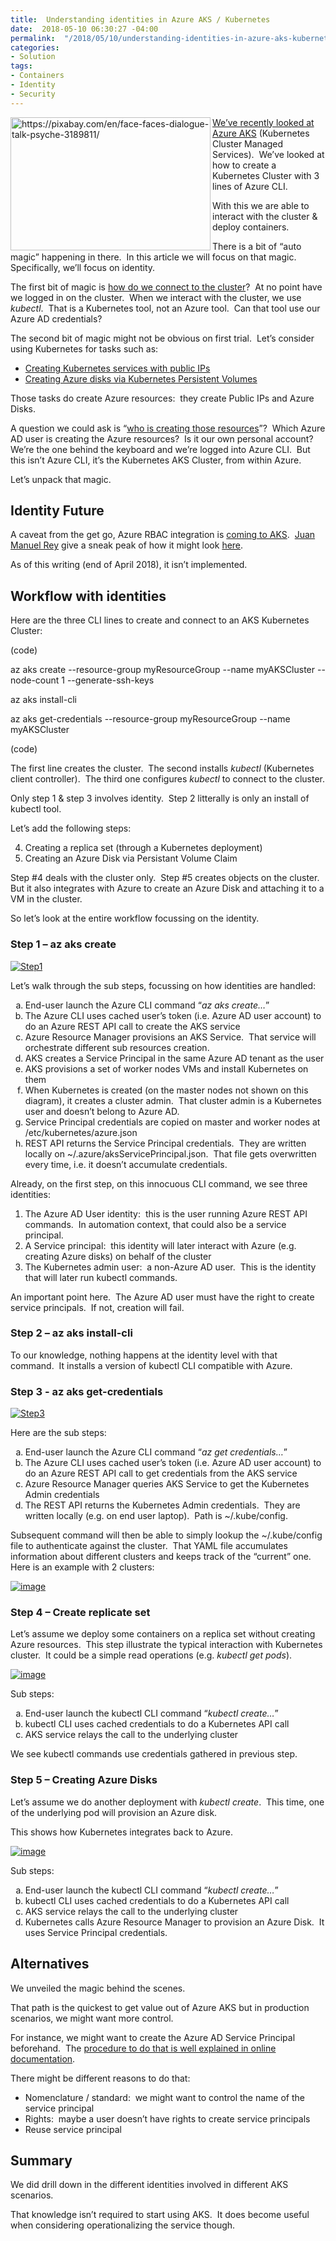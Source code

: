 ```yaml
---
title:  Understanding identities in Azure AKS / Kubernetes
date:  2018-05-10 06:30:27 -04:00
permalink:  "/2018/05/10/understanding-identities-in-azure-aks-kubernetes/"
categories:
- Solution
tags:
- Containers
- Identity
- Security
---
```

<a href="http://vincentlauzon.files.wordpress.com/2018/04/face-3189811_640.jpg"><img style="border:0 currentcolor;float:left;display:inline;background-image:none;" title="From Pixabay" src="http://vincentlauzon.files.wordpress.com/2018/04/face-3189811_640_thumb.jpg" alt="https://pixabay.com/en/face-faces-dialogue-talk-psyche-3189811/" width="320" height="213" align="left" border="0" /></a><a href="https://vincentlauzon.com/2018/05/08/get-started-with-kubernetes-aks-in-azure/">We’ve recently looked at Azure AKS</a> (Kubernetes Cluster Managed Services).  We’ve looked at how to create a Kubernetes Cluster with 3 lines of Azure CLI.

With this we are able to interact with the cluster &amp; deploy containers.

There is a bit of “auto magic” happening in there.  In this article we will focus on that magic.  Specifically, we’ll focus on identity.

The first bit of magic is <u>how do we connect to the cluster</u>?  At no point have we logged in on the cluster.  When we interact with the cluster, we use <em>kubectl</em>.  That is a Kubernetes tool, not an Azure tool.  Can that tool use our Azure AD credentials?

The second bit of magic might not be obvious on first trial.  Let’s consider using Kubernetes for tasks such as:
<ul>
 	<li><a href="https://docs.microsoft.com/en-us/azure/aks/kubernetes-walkthrough#test-the-application">Creating Kubernetes services with public IPs</a></li>
 	<li><a href="https://docs.microsoft.com/en-us/azure/aks/azure-disks-dynamic-pv">Creating Azure disks via Kubernetes Persistent Volumes</a></li>
</ul>
Those tasks do create Azure resources:  they create Public IPs and Azure Disks.

A question we could ask is “<u>who is creating those resources</u>”?  Which Azure AD user is creating the Azure resources?  Is it our own personal account?  We’re the one behind the keyboard and we’re logged into Azure CLI.  But this isn’t Azure CLI, it’s the Kubernetes AKS Cluster, from within Azure.

Let’s unpack that magic.
<h2>Identity Future</h2>
A caveat from the get go, Azure RBAC integration is <a href="https://docs.microsoft.com/en-us/azure/aks/faq#does-aks-support-kubernetes-role-based-access-control-rbac">coming to AKS</a>.  <a href="http://blog.jreypo.io/">Juan Manuel Rey</a> give a sneak peak of how it might look <a href="http://blog.jreypo.io/containers/microsoft/azure/cloud/cloud-native/kubernetes-18-with-rbac-enabled-and-azure-active-directory-integration/">here</a>.

As of this writing (end of April 2018), it isn’t implemented.
<h2>Workflow with identities</h2>
Here are the three CLI lines to create and connect to an AKS Kubernetes Cluster:

(code)

az aks create --resource-group myResourceGroup --name myAKSCluster --node-count 1 --generate-ssh-keys

az aks install-cli

az aks get-credentials --resource-group myResourceGroup --name myAKSCluster

(code)

The first line creates the cluster.  The second installs <em>kubectl </em>(Kubernetes client controller).  The third one configures <em>kubectl</em> to connect to the cluster.

Only step 1 &amp; step 3 involves identity.  Step 2 litterally is only an install of kubectl tool.

Let’s add the following steps:
<ol start="4">
 	<li>Creating a replica set (through a Kubernetes deployment)</li>
 	<li>Creating an Azure Disk via Persistant Volume Claim</li>
</ol>
Step #4 deals with the cluster only.  Step #5 creates objects on the cluster.  But it also integrates with Azure to create an Azure Disk and attaching it to a VM in the cluster.

So let’s look at the entire workflow focussing on the identity.
<h3>Step 1 – az aks create</h3>
<a href="http://vincentlauzon.files.wordpress.com/2018/04/step1.png"><img style="border:0 currentcolor;display:inline;background-image:none;" title="Step1" src="http://vincentlauzon.files.wordpress.com/2018/04/step1_thumb.png" alt="Step1" border="0" /></a>

Let’s walk through the sub steps, focussing on how identities are handled:
<ol style="list-style-type:lower-alpha;">
 	<li>End-user launch the Azure CLI command “<em>az aks create…</em>”</li>
 	<li>The Azure CLI uses cached user’s token (i.e. Azure AD user account) to do an Azure REST API call to create the AKS service</li>
 	<li>Azure Resource Manager provisions an AKS Service.  That service will orchestrate different sub resources creation.</li>
 	<li>AKS creates a Service Principal in the same Azure AD tenant as the user</li>
 	<li>AKS provisions a set of worker nodes VMs and install Kubernetes on them</li>
 	<li>When Kubernetes is created (on the master nodes not shown on this diagram), it creates a cluster admin.  That cluster admin is a Kubernetes user and doesn’t belong to Azure AD.</li>
 	<li>Service Principal credentials are copied on master and worker nodes at /etc/kubernetes/azure.json</li>
 	<li>REST API returns the Service Principal credentials.  They are written locally on ~/.azure/aksServicePrincipal.json.  That file gets overwritten every time, i.e. it doesn’t accumulate credentials.</li>
</ol>
Already, on the first step, on this innocuous CLI command, we see three identities:
<ol>
 	<li>The Azure AD User identity:  this is the user running Azure REST API commands.  In automation context, that could also be a service principal.</li>
 	<li>A Service principal:  this identity will later interact with Azure (e.g. creating Azure disks) on behalf of the cluster</li>
 	<li>The Kubernetes admin user:  a non-Azure AD user.  This is the identity that will later run kubectl commands.</li>
</ol>
An important point here.  The Azure AD user must have the right to create service principals.  If not, creation will fail.
<h3>Step 2 – az aks install-cli</h3>
To our knowledge, nothing happens at the identity level with that command.  It installs a version of kubectl CLI compatible with Azure.
<h3>Step 3 - az aks get-credentials</h3>
<a href="http://vincentlauzon.files.wordpress.com/2018/04/step3.png"><img style="border:0 currentcolor;display:inline;background-image:none;" title="Step3" src="http://vincentlauzon.files.wordpress.com/2018/04/step3_thumb.png" alt="Step3" border="0" /></a>

Here are the sub steps:
<ol style="list-style-type:lower-alpha;"><!--StartFragment-->
 	<li>End-user launch the Azure CLI command “<em>az get credentials…</em>”</li>
 	<li>The Azure CLI uses cached user’s token (i.e. Azure AD user account) to do an
Azure REST API call to get credentials from the AKS service</li>
 	<li>Azure Resource Manager queries AKS Service to get the Kubernetes Admin credentials</li>
 	<li>The REST API returns the Kubernetes Admin credentials.  They are written
locally (e.g. on end user laptop).  Path is ~/.kube/config.</li>
</ol>
Subsequent command will then be able to simply lookup the ~/.kube/config file to authenticate against the cluster.  That YAML file accumulates information about different clusters and keeps track of the “current” one.  Here is an example with 2 clusters:

<a href="http://vincentlauzon.files.wordpress.com/2018/04/image4.png"><img style="border:0 currentcolor;display:inline;background-image:none;" title="image" src="http://vincentlauzon.files.wordpress.com/2018/04/image_thumb4.png" alt="image" border="0" /></a>
<h3>Step 4 – Create replicate set</h3>
Let’s assume we deploy some containers on a replica set without creating Azure resources.  This step illustrate the typical interaction with Kubernetes cluster.  It could be a simple read operations (e.g. <em>kubectl get pods</em>).

<a href="http://vincentlauzon.files.wordpress.com/2018/04/image5.png"><img style="border:0 currentcolor;display:inline;background-image:none;" title="image" src="http://vincentlauzon.files.wordpress.com/2018/04/image_thumb5.png" alt="image" border="0" /></a>

Sub steps:
<ol style="list-style-type:lower-alpha;">
 	<li>End-user launch the kubectl CLI command “<em>kubectl create…</em>”</li>
 	<li>kubectl CLI uses cached credentials to do a Kubernetes API call</li>
 	<li>AKS service relays the call to the underlying cluster</li>
</ol>
We see kubectl commands use credentials gathered in previous step.
<h3>Step 5 – Creating Azure Disks</h3>
Let’s assume we do another deployment with <em>kubectl create</em>.  This time, one of the underlying pod will provision an Azure disk.

This shows how Kubernetes integrates back to Azure.

<a href="http://vincentlauzon.files.wordpress.com/2018/04/image6.png"><img style="border:0 currentcolor;display:inline;background-image:none;" title="image" src="http://vincentlauzon.files.wordpress.com/2018/04/image_thumb6.png" alt="image" border="0" /></a>

Sub steps:
<ol style="list-style-type:lower-alpha;">
 	<li>End-user launch the kubectl CLI command “<em>kubectl create…</em>”</li>
 	<li>kubectl CLI uses cached credentials to do a Kubernetes API call</li>
 	<li>AKS service relays the call to the underlying cluster</li>
 	<li>Kubernetes calls Azure Resource Manager to provision an Azure Disk.  It uses Service Principal credentials.</li>
</ol>
<h2>Alternatives</h2>
We unveiled the magic behind the scenes.

That path is the quickest to get value out of Azure AKS but in production scenarios, we might want more control.

For instance, we might want to create the Azure AD Service Principal beforehand.  The <a href="https://docs.microsoft.com/en-us/azure/aks/kubernetes-service-principal">procedure to do that is well explained in online documentation</a>.

There might be different reasons to do that:
<ul>
 	<li>Nomenclature / standard:  we might want to control the name of the service principal</li>
 	<li>Rights:  maybe a user doesn’t have rights to create service principals</li>
 	<li>Reuse service principal</li>
</ul>
<h2>Summary</h2>
We did drill down in the different identities involved in different AKS scenarios.

That knowledge isn’t required to start using AKS.  It does become useful when considering operationalizing the service though.
<ol style="list-style-type:lower-alpha;"><!--EndFragment--></ol>